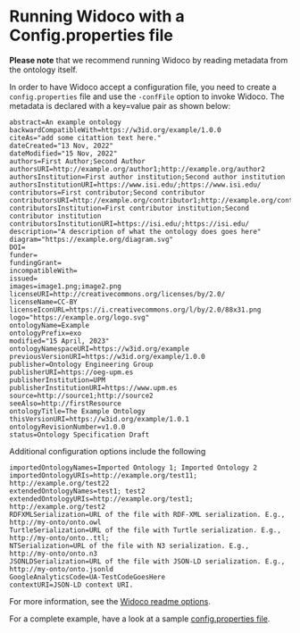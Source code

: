 
# Running Widoco with a Config.properties file
**Please note** that we recommend running Widoco by reading metadata from the ontology itself.

In order to have Widoco accept a configuration file, you need to create a `config.properties` file and use the `-confFile` option to invoke Widoco. The metadata is declared with a key=value pair as shown below:

```
abstract=An example ontology
backwardCompatibleWith=https://w3id.org/example/1.0.0
citeAs="add some citattion text here."
dateCreated="13 Nov, 2022"
dateModified="15 Nov, 2022"
authors=First Author;Second Author
authorsURI=http://example.org/author1;http://example.org/author2
authorsInstitution=First author institution;Second author institution
authorsInstitutionURI=https://www.isi.edu/;https://www.isi.edu/
contributors=First contributor;Second contributor
contributorsURI=http://example.org/contributor1;http://example.org/contributor2
contributorsInstitution=First contributor institution;Second contributor institution
contributorsInstitutionURI=https://isi.edu/;https://isi.edu/
description="A description of what the ontology does goes here"
diagram="https://example.org/diagram.svg"
DOI=
funder=
fundingGrant=
incompatibleWith=
issued=
images=image1.png;image2.png
licenseURI=http://creativecommons.org/licenses/by/2.0/
licenseName=CC-BY
licenseIconURL=https://i.creativecommons.org/l/by/2.0/88x31.png
logo="https://example.org/logo.svg"
ontologyName=Example
ontologyPrefix=exo
modified="15 April, 2023"
ontologyNamespaceURI=https://w3id.org/example
previousVersionURI=https://w3id.org/example/1.0.0
publisher=Ontology Engineering Group
publisherURI=https://oeg-upm.es
publisherInstitution=UPM
publisherInstitutionURI=https://www.upm.es
source=http://source1;http://source2
seeAlso=http://firstResource
ontologyTitle=The Example Ontology
thisVersionURI=https://w3id.org/example/1.0.1
ontologyRevisionNumber=v1.0.0
status=Ontology Specification Draft
```

Additional configuration options include the following
```
importedOntologyNames=Imported Ontology 1; Imported Ontology 2
importedOntologyURIs=http://example.org/test11; http://example.org/test22
extendedOntologyNames=test1; test2
extendedOntologyURIs=http://example.org/test1; http://example.org/test2
RDFXMLSerialization=URL of the file with RDF-XML serialization. E.g., http://my-onto/onto.owl
TurtleSerialization=URL of the file with Turtle serialization. E.g., http://my-onto/onto..ttl;
NTSerialization=URL of the file with N3 serialization. E.g., http://my-onto/onto.n3
JSONLDSerialization=URL of the file with JSON-LD serialization. E.g., http://my-onto/onto.jsonld
GoogleAnalyticsCode=UA-TestCodeGoesHere
contextURI=JSON-LD context URI. 
```

For more information, see the [Widoco readme options](https://github.com/dgarijo/Widoco/#options).

For a complete example, have a look at a sample [config.properties file](config.properties).